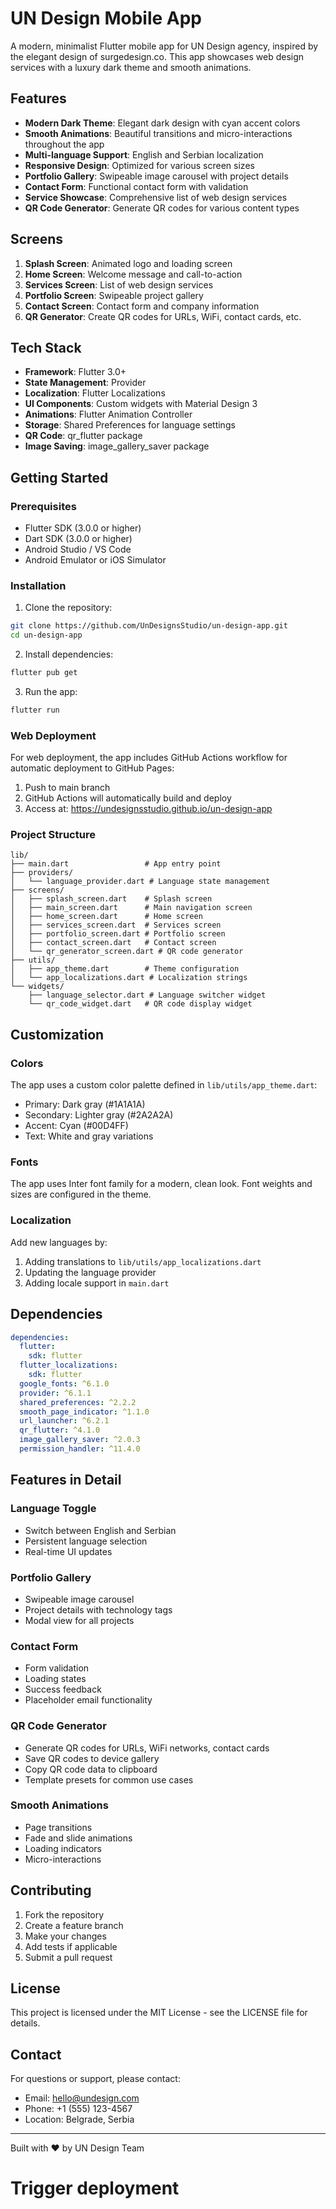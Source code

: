 # UN Design Mobile App

A modern, minimalist Flutter mobile app for UN Design agency, inspired by the elegant design of surgedesign.co. This app showcases web design services with a luxury dark theme and smooth animations.

## Features

- **Modern Dark Theme**: Elegant dark design with cyan accent colors
- **Smooth Animations**: Beautiful transitions and micro-interactions throughout the app
- **Multi-language Support**: English and Serbian localization
- **Responsive Design**: Optimized for various screen sizes
- **Portfolio Gallery**: Swipeable image carousel with project details
- **Contact Form**: Functional contact form with validation
- **Service Showcase**: Comprehensive list of web design services
- **QR Code Generator**: Generate QR codes for various content types

## Screens

1. **Splash Screen**: Animated logo and loading screen
2. **Home Screen**: Welcome message and call-to-action
3. **Services Screen**: List of web design services
4. **Portfolio Screen**: Swipeable project gallery
5. **Contact Screen**: Contact form and company information
6. **QR Generator**: Create QR codes for URLs, WiFi, contact cards, etc.

## Tech Stack

- **Framework**: Flutter 3.0+
- **State Management**: Provider
- **Localization**: Flutter Localizations
- **UI Components**: Custom widgets with Material Design 3
- **Animations**: Flutter Animation Controller
- **Storage**: Shared Preferences for language settings
- **QR Code**: qr_flutter package
- **Image Saving**: image_gallery_saver package

## Getting Started

### Prerequisites

- Flutter SDK (3.0.0 or higher)
- Dart SDK (3.0.0 or higher)
- Android Studio / VS Code
- Android Emulator or iOS Simulator

### Installation

1. Clone the repository:
```bash
git clone https://github.com/UnDesignsStudio/un-design-app.git
cd un-design-app
```

2. Install dependencies:
```bash
flutter pub get
```

3. Run the app:
```bash
flutter run
```

### Web Deployment

For web deployment, the app includes GitHub Actions workflow for automatic deployment to GitHub Pages:

1. Push to main branch
2. GitHub Actions will automatically build and deploy
3. Access at: https://undesignsstudio.github.io/un-design-app

### Project Structure

```
lib/
├── main.dart                 # App entry point
├── providers/
│   └── language_provider.dart # Language state management
├── screens/
│   ├── splash_screen.dart    # Splash screen
│   ├── main_screen.dart      # Main navigation screen
│   ├── home_screen.dart      # Home screen
│   ├── services_screen.dart  # Services screen
│   ├── portfolio_screen.dart # Portfolio screen
│   ├── contact_screen.dart   # Contact screen
│   └── qr_generator_screen.dart # QR code generator
├── utils/
│   ├── app_theme.dart        # Theme configuration
│   └── app_localizations.dart # Localization strings
└── widgets/
    ├── language_selector.dart # Language switcher widget
    └── qr_code_widget.dart   # QR code display widget
```

## Customization

### Colors
The app uses a custom color palette defined in `lib/utils/app_theme.dart`:
- Primary: Dark gray (#1A1A1A)
- Secondary: Lighter gray (#2A2A2A)
- Accent: Cyan (#00D4FF)
- Text: White and gray variations

### Fonts
The app uses Inter font family for a modern, clean look. Font weights and sizes are configured in the theme.

### Localization
Add new languages by:
1. Adding translations to `lib/utils/app_localizations.dart`
2. Updating the language provider
3. Adding locale support in `main.dart`

## Dependencies

```yaml
dependencies:
  flutter:
    sdk: flutter
  flutter_localizations:
    sdk: flutter
  google_fonts: ^6.1.0
  provider: ^6.1.1
  shared_preferences: ^2.2.2
  smooth_page_indicator: ^1.1.0
  url_launcher: ^6.2.1
  qr_flutter: ^4.1.0
  image_gallery_saver: ^2.0.3
  permission_handler: ^11.4.0
```

## Features in Detail

### Language Toggle
- Switch between English and Serbian
- Persistent language selection
- Real-time UI updates

### Portfolio Gallery
- Swipeable image carousel
- Project details with technology tags
- Modal view for all projects

### Contact Form
- Form validation
- Loading states
- Success feedback
- Placeholder email functionality

### QR Code Generator
- Generate QR codes for URLs, WiFi networks, contact cards
- Save QR codes to device gallery
- Copy QR code data to clipboard
- Template presets for common use cases

### Smooth Animations
- Page transitions
- Fade and slide animations
- Loading indicators
- Micro-interactions

## Contributing

1. Fork the repository
2. Create a feature branch
3. Make your changes
4. Add tests if applicable
5. Submit a pull request

## License

This project is licensed under the MIT License - see the LICENSE file for details.

## Contact

For questions or support, please contact:
- Email: hello@undesign.com
- Phone: +1 (555) 123-4567
- Location: Belgrade, Serbia

---

Built with ❤️ by UN Design Team
# Trigger deployment
